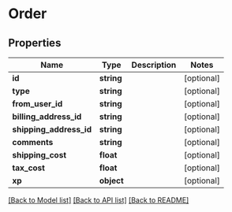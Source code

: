# Order

## Properties
Name | Type | Description | Notes
------------ | ------------- | ------------- | -------------
**id** | **string** |  | [optional] 
**type** | **string** |  | [optional] 
**from_user_id** | **string** |  | [optional] 
**billing_address_id** | **string** |  | [optional] 
**shipping_address_id** | **string** |  | [optional] 
**comments** | **string** |  | [optional] 
**shipping_cost** | **float** |  | [optional] 
**tax_cost** | **float** |  | [optional] 
**xp** | **object** |  | [optional] 

[[Back to Model list]](../README.md#documentation-for-models) [[Back to API list]](../README.md#documentation-for-api-endpoints) [[Back to README]](../README.md)


